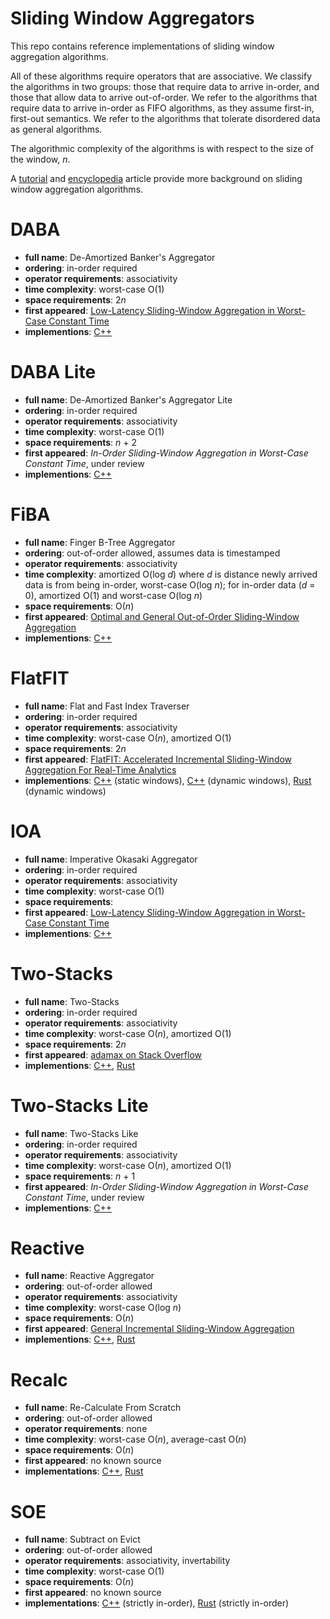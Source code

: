 # Sliding Window Aggregators
This repo contains reference implementations of sliding window aggregation 
algorithms.

All of these algorithms require operators that are associative. We classify the
algorithms in two groups: those that require data to arrive in-order, and those
that allow data to arrive out-of-order. We refer to the algorithms that require
data to arrive in-order as FIFO algorithms, as they assume first-in, first-out
semantics. We refer to the algorithms that tolerate disordered data as general 
algorithms.

The algorithmic complexity of the algorithms is with respect to the size of the
window, *n*.

A [tutorial][swag_tutorial] and [encyclopedia][swag_encyclopedia] article
provide more background on sliding window aggregation algorithms.

# DABA
- **full name**: De-Amortized Banker's Aggregator
- **ordering**: in-order required
- **operator requirements**: associativity
- **time complexity**: worst-case O(1)
- **space requirements**: 2*n*
- **first appeared**: [Low-Latency Sliding-Window Aggregation in Worst-Case Constant Time][debs2017]
- **implementions**: [C++](cpp/src/DABA.hpp)

# DABA Lite
- **full name**: De-Amortized Banker's Aggregator Lite
- **ordering**: in-order required
- **operator requirements**: associativity
- **time complexity**: worst-case O(1)
- **space requirements**: *n* + 2
- **first appeared**: *In-Order Sliding-Window Aggregation in Worst-Case Constant Time*, under review
- **implementions**: [C++](cpp/src/DABALite.hpp)

# FiBA
- **full name**: Finger B-Tree Aggregator
- **ordering**: out-of-order allowed, assumes data is timestamped
- **operator requirements**: associativity
- **time complexity**: amortized O(log *d*) where *d* is distance newly arrived data is from 
                       being in-order, worst-case O(log *n*); for in-order data (*d* = 0),
                       amortized O(1) and worst-case O(log *n*)
- **space requirements**: O(*n*)
- **first appeared**: [Optimal and General Out-of-Order Sliding-Window Aggregation][vldb2019]
- **implementions**: [C++](cpp/src/FiBA.hpp)

# FlatFIT
- **full name**: Flat and Fast Index Traverser
- **ordering**: in-order required
- **operator requirements**: associativity
- **time complexity**: worst-case O(*n*), amortized O(1)
- **space requirements**: 2*n*
- **first appeared**: [FlatFIT: Accelerated Incremental Sliding-Window Aggregation For Real-Time Analytics][ssdbm2017]
- **implementions**: [C++](cpp/src/FlatFIT.hpp) (static windows), 
                     [C++](cpp/src/DynamicFlatFIT.hpp) (dynamic windows),
                     [Rust](rust/src/flatfit/mod.rs) (dynamic windows)

# IOA
- **full name**: Imperative Okasaki Aggregator
- **ordering**: in-order required
- **operator requirements**: associativity
- **time complexity**: worst-case O(1)
- **space requirements**:
- **first appeared**: [Low-Latency Sliding-Window Aggregation in Worst-Case Constant Time][debs2017]
- **implementions**: [C++](cpp/src/OkasakisQueue.hpp)

# Two-Stacks
- **full name**: Two-Stacks
- **ordering**: in-order required
- **operator requirements**: associativity
- **time complexity**: worst-case O(*n*), amortized O(1)
- **space requirements**: 2*n*
- **first appeared**: [adamax on Stack Overflow][adamax2011]
- **implementions**: [C++](cpp/src/TwoStacks.hpp),
                   [Rust](rust/src/two_stacks/mod.rs)

# Two-Stacks Lite
- **full name**: Two-Stacks Like
- **ordering**: in-order required
- **operator requirements**: associativity
- **time complexity**: worst-case O(*n*), amortized O(1)
- **space requirements**: *n* + 1 
- **first appeared**: *In-Order Sliding-Window Aggregation in Worst-Case Constant Time*, under review
- **implementions**: [C++](cpp/src/TwoStacksLite.hpp)

# Reactive
- **full name**: Reactive Aggregator
- **ordering**: out-of-order allowed
- **operator requirements**: associativity
- **time complexity**: worst-case O(log *n*)
- **space requirements**: O(*n*)
- **first appeared**: [General Incremental Sliding-Window Aggregation][vldb2015]
- **implementions**: [C++](cpp/src/Reactive.hpp),
                    [Rust](rust/src/reactive/mod.rs)

# Recalc
- **full name**: Re-Calculate From Scratch
- **ordering**: out-of-order allowed
- **operator requirements**: none
- **time complexity**: worst-case O(*n*), average-cast O(*n*)
- **space requirements**: O(*n*)
- **first appeared**: no known source
- **implementations**: [C++](cpp/src/ReCalc.hpp),
                      [Rust](rust/src/recalc/mod.rs)

# SOE
- **full name**: Subtract on Evict
- **ordering**: out-of-order allowed
- **operator requirements**: associativity, invertability
- **time complexity**: worst-case O(1)
- **space requirements**: O(*n*)
- **first appeared**: no known source
- **implementations**: [C++](cpp/src/SubtractOnEvict.hpp) (strictly in-order),
                      [Rust](rust/src/soe/mod.rs) (strictly in-order)

[swag_tutorial]: https://dl.acm.org/doi/abs/10.1145/3093742.3095107
[swag_encyclopedia]: http://hirzels.com/martin/papers/encyc18-sliding-window.pdf
[debs2017]: https://dl.acm.org/doi/abs/10.1145/3093742.3093925
[adamax2011]: https://stackoverflow.com/questions/4802038/implement-a-queue-in-which-push-rear-pop-front-and-get-min-are-all-consta
[ssdbm2017]: https://dl.acm.org/doi/abs/10.1145/3085504.3085509
[vldb2019]: http://www.vldb.org/pvldb/vol12/p1167-tangwongsan.pdf
[vldb2015]: http://www.vldb.org/pvldb/vol8/p702-tangwongsan.pdf
